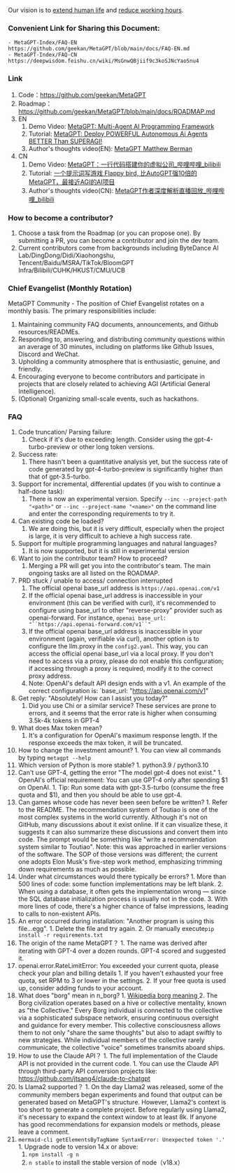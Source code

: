 Our vision is to [extend human life](https://github.com/geekan/HowToLiveLonger) and [reduce working hours](https://github.com/geekan/MetaGPT/).

### Convenient Link for Sharing this Document:

```
- MetaGPT-Index/FAQ-EN https://github.com/geekan/MetaGPT/blob/main/docs/FAQ-EN.md
- MetaGPT-Index/FAQ-CN https://deepwisdom.feishu.cn/wiki/MsGnwQBjiif9c3koSJNcYaoSnu4
```

### Link

1.  Code：https://github.com/geekan/MetaGPT
2.  Roadmap：https://github.com/geekan/MetaGPT/blob/main/docs/ROADMAP.md
3.  EN
    1. Demo Video: [MetaGPT: Multi-Agent AI Programming Framework](https://www.youtube.com/watch?v=8RNzxZBTW8M)
    2. Tutorial: [MetaGPT: Deploy POWERFUL Autonomous Ai Agents BETTER Than SUPERAGI!](https://www.youtube.com/watch?v=q16Gi9pTG_M&t=659s)
    3. Author's thoughts video(EN): [MetaGPT Matthew Berman](https://youtu.be/uT75J_KG_aY?si=EgbfQNAwD8F5Y1Ak)
4.  CN
    1. Demo Video: [MetaGPT：一行代码搭建你的虚拟公司_哔哩哔哩_bilibili](https://www.bilibili.com/video/BV1NP411C7GW/?spm_id_from=333.999.0.0&vd_source=735773c218b47da1b4bd1b98a33c5c77)
    1. Tutorial: [一个提示词写游戏 Flappy bird, 比AutoGPT强10倍的MetaGPT，最接近AGI的AI项目](https://youtu.be/Bp95b8yIH5c)
    2. Author's thoughts video(CN): [MetaGPT作者深度解析直播回放_哔哩哔哩_bilibili](https://www.bilibili.com/video/BV1Ru411V7XL/?spm_id_from=333.337.search-card.all.click)

### How to become a contributor?

1.  Choose a task from the Roadmap (or you can propose one). By submitting a PR, you can become a contributor and join the dev team.
2.  Current contributors come from backgrounds including ByteDance AI Lab/DingDong/Didi/Xiaohongshu, Tencent/Baidu/MSRA/TikTok/BloomGPT Infra/Bilibili/CUHK/HKUST/CMU/UCB

### Chief Evangelist (Monthly Rotation)

MetaGPT Community - The position of Chief Evangelist rotates on a monthly basis. The primary responsibilities include:

1.  Maintaining community FAQ documents, announcements, and Github resources/READMEs.
2.  Responding to, answering, and distributing community questions within an average of 30 minutes, including on platforms like Github Issues, Discord and WeChat.
3.  Upholding a community atmosphere that is enthusiastic, genuine, and friendly.
4.  Encouraging everyone to become contributors and participate in projects that are closely related to achieving AGI (Artificial General Intelligence).
5.  (Optional) Organizing small-scale events, such as hackathons.

### FAQ

1.  Code truncation/ Parsing failure:
    1.  Check if it's due to exceeding length. Consider using the gpt-4-turbo-preview or other long token versions.
2.  Success rate:
    1.  There hasn't been a quantitative analysis yet, but the success rate of code generated by gpt-4-turbo-preview is significantly higher than that of gpt-3.5-turbo.
3.  Support for incremental, differential updates (if you wish to continue a half-done task):
    1.  There is now an experimental version. Specify `--inc --project-path "<path>"` or `--inc --project-name "<name>"` on the command line and enter the corresponding requirements to try it.
4.  Can existing code be loaded?
    1.  We are doing this, but it is very difficult, especially when the project is large, it is very difficult to achieve a high success rate.
5.  Support for multiple programming languages and natural languages?
    1.  It is now supported, but it is still in experimental version
6.  Want to join the contributor team? How to proceed?
    1.  Merging a PR will get you into the contributor's team. The main ongoing tasks are all listed on the ROADMAP.
7.  PRD stuck / unable to access/ connection interrupted
    1.  The official openai base_url address is `https://api.openai.com/v1`
    2.  If the official openai base_url address is inaccessible in your environment (this can be verified with curl), it's recommended to configure using base_url to other "reverse-proxy" provider such as openai-forward. For instance, `openai base_url: "``https://api.openai-forward.com/v1``"`
    3.  If the official openai base_url address is inaccessible in your environment (again, verifiable via curl), another option is to configure the llm.proxy in the `config2.yaml`. This way, you can access the official openai base_url via a local proxy. If you don't need to access via a proxy, please do not enable this configuration; if accessing through a proxy is required, modify it to the correct proxy address.
    4.  Note: OpenAI's default API design ends with a v1. An example of the correct configuration is: `base_url: "https://api.openai.com/v1"
8.  Get reply: "Absolutely! How can I assist you today?"
    1.  Did you use Chi or a similar service? These services are prone to errors, and it seems that the error rate is higher when consuming 3.5k-4k tokens in GPT-4
9.  What does Max token mean?
    1.  It's a configuration for OpenAI's maximum response length. If the response exceeds the max token, it will be truncated.
10.  How to change the investment amount?
    1.  You can view all commands by typing `metagpt --help`
11.  Which version of Python is more stable?
    1.  python3.9 / python3.10
12.  Can't use GPT-4, getting the error "The model gpt-4 does not exist."
    1.  OpenAI's official requirement: You can use GPT-4 only after spending $1 on OpenAI.
    1.  Tip: Run some data with gpt-3.5-turbo (consume the free quota and $1), and then you should be able to use gpt-4.
13.  Can games whose code has never been seen before be written?
    1.  Refer to the README. The recommendation system of Toutiao is one of the most complex systems in the world currently. Although it's not on GitHub, many discussions about it exist online. If it can visualize these, it suggests it can also summarize these discussions and convert them into code. The prompt would be something like "write a recommendation system similar to Toutiao". Note: this was approached in earlier versions of the software. The SOP of those versions was different; the current one adopts Elon Musk's five-step work method, emphasizing trimming down requirements as much as possible.
14.  Under what circumstances would there typically be errors?
    1.  More than 500 lines of code: some function implementations may be left blank.
    2.  When using a database, it often gets the implementation wrong — since the SQL database initialization process is usually not in the code.
    3.  With more lines of code, there's a higher chance of false impressions, leading to calls to non-existent APIs.
15.  An error occurred during installation: "Another program is using this file...egg".
    1.  Delete the file and try again.
    2.  Or manually execute`pip install -r requirements.txt`
16.  The origin of the name MetaGPT？
    1.  The name was derived after iterating with GPT-4 over a dozen rounds. GPT-4 scored and suggested it.
17.  openai.error.RateLimitError: You exceeded your current quota, please check your plan and billing details
    1.  If you haven't exhausted your free quota, set RPM to 3 or lower in the settings.
    2.  If your free quota is used up, consider adding funds to your account.
18.  What does "borg" mean in n_borg?
    1.  [Wikipedia borg meaning ](https://en.wikipedia.org/wiki/Borg)
    2.  The Borg civilization operates based on a hive or collective mentality, known as "the Collective." Every Borg individual is connected to the collective via a sophisticated subspace network, ensuring continuous oversight and guidance for every member. This collective consciousness allows them to not only "share the same thoughts" but also to adapt swiftly to new strategies. While individual members of the collective rarely communicate, the collective "voice" sometimes transmits aboard ships.
19.  How to use the Claude API？
    1.  The full implementation of the Claude API is not provided in the current code.
    1.  You can use the Claude API through third-party API conversion projects like: https://github.com/jtsang4/claude-to-chatgpt
20.  Is Llama2 supported？
    1.  On the day Llama2 was released, some of the community members began experiments and found that output can be generated based on MetaGPT's structure. However, Llama2's context is too short to generate a complete project. Before regularly using Llama2, it's necessary to expand the context window to at least 8k. If anyone has good recommendations for expansion models or methods, please leave a comment.
21.  `mermaid-cli getElementsByTagName SyntaxError: Unexpected token '.'`
    1.  Upgrade node to version 14.x or above:
        1.  `npm install -g n`
        2.  `n stable` to install the stable version of node（v18.x）
